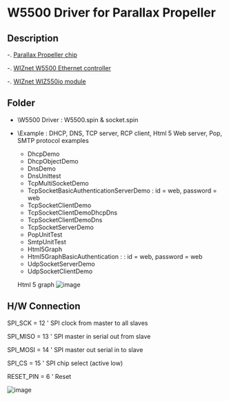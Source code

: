 # W5500 Driver for Parallax Propeller

## Description
-. [Parallax Propeller chip](http://parallax.com/microcontrollers/propeller)

-. [WIZnet W5500 Ethernet controller](http://wizwiki.net/wiki/doku.php?id=products:w5500:start)

-. [WIZnet WIZ550io module](http://wizwiki.net/wiki/doku.php?id=products:wiz550io:allpages)

## Folder
* \W5500 Driver : W5500.spin & socket.spin
* \Example : DHCP, DNS, TCP server, RCP client, Html 5 Web server, Pop, SMTP protocol examples

  * DhcpDemo
  * DhcpObjectDemo
  * DnsDemo
  * DnsUnittest
  * TcpMultiSocketDemo
  * TcpSocketBasicAuthenticationServerDemo : id = web, password = web
  * TcpSocketClientDemo
  * TcpSocketClientDemoDhcpDns
  * TcpSocketClientDemoDns
  * TcpSocketServerDemo
  * PopUnitTest
  * SmtpUnitTest
  * Html5Graph
  * Html5GraphBasicAuthentication :  : id = web, password = web
  * UdpSocketServerDemo
  * UdpSocketClientDemo  
  
  Html 5 graph
![image](https://raw.github.com/jbkim/Parallax_W5500/master/Photo/Html5_Graph.jpg)
  


## H/W Connection
  SPI_SCK       = 12 ' SPI clock from master to all slaves
  
  SPI_MISO      = 13 ' SPI master in serial out from slave
  
  SPI_MOSI      = 14 ' SPI master out serial in to slave
  
  SPI_CS        = 15 ' SPI chip select (active low)
  
  
  RESET_PIN     = 6 ' Reset

![image](https://raw.github.com/jbkim/Parallax_W5500/master/Photo/Propeller_WIZ550io.jpg)
